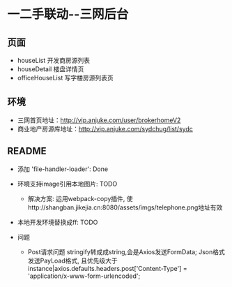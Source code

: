 # 一二手联动--三网后台

## 页面
* houseList 开发商房源列表
* houseDetail 楼盘详情页
* officeHouseList 写字楼房源列表页



## 环境

* 三网首页地址：http://vip.anjuke.com/user/brokerhomeV2
* 商业地产房源库地址：http://vip.anjuke.com/sydchug/list/sydc

## README
* 添加 'file-handler-loader': Done
* 环境支持image引用本地图片: TODO
    * 解决方案: 运用webpack-copy插件, 使http://shangban.jikejia.cn:8080/assets/imgs/telephone.png地址有效
* 本地开发环境替换成ff: TODO

* 问题
    * Post请求问题
    stringify转成成string,会是Axios发送FormData; 
    Json格式发送PayLoad格式, 
	且优先级大于instance|axios.defaults.headers.post['Content-Type'] = 'application/x-www-form-urlencoded';
